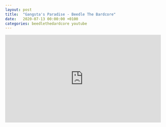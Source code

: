 ```yaml
---
layout: post
title:  "Gangsta's Paradise - Beedle The Bardcore"
date:   2020-07-13 00:00:00 +0100
categories: beedlethedardcore youtube
---
```

<style>.embed-container { position: relative; padding-bottom: 56.25%; height: 0; overflow: hidden; max-width: 100%; } .embed-container iframe, .embed-container object, .embed-container embed { position: absolute; top: 0; left: 0; width: 100%; height: 100%; }</style><div class='embed-container'><iframe src='https://www.youtube.com/embed/dywM446-vcE' frameborder='0' allowfullscreen></iframe></div>
